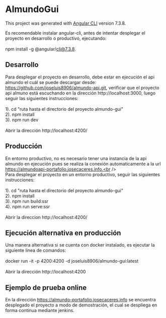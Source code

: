 # AlmundoGui

This project was generated with [Angular CLI](https://github.com/angular/angular-cli) version 7.3.8.

Es recomendable instalar angular-cli, antes de intentar desplegar el proyecto en desarrollo o productivo, ejecutando:<br />
<br />
npm install -g @angular/cli@7.3.8.

## Desarrollo

Para desplegar el proyecto en desarrollo, debe estar en ejecución el api almundo el cuál se puede descargar desde: https://github.com/joseluis8906/almundo-api.git, verificar que el proyecto api almuno está escuchando en la dirección http://localhost:3000, luego seguir las siguientes instrucciones: <br />
<br />
1). cd "ruta hasta el directorio del proyecto almundo-gui" <br />
2). npm install <br />
3). npm run dev <br />
<br />
Abrir la dirección http://localhost:4200/


## Producción

En entorno productivo, no es necesario tener una instancia de la api almundo en ejecución pues se realiza la conexión automaticamente a la url https://almundoapi-portafolio.josecaceres.info.<br />
<br />
Para desplegar el proyecto en un entorno productivo, seguir las siguientes instrucciones:<br />
<br />
1). cd "ruta hasta el directorio del proyecto almundo-gui"<br />
2). npm install<br />
3). npm run build:ssr<br />
4). npm run serve:ssr<br />
<br />
Abrir la direccion http://localhost:4200/<br />


## Ejecución alternativa en producción

Una manera alternativa si se cuenta con docker instalado, es ejecutar la siguiente linea de comandos:<br />
<br />
docker run -it -p 4200:4200 -d joseluis8906/almundo-gui:latest<br />
<br />
Abrir la dirección http://localhost:4200


## Ejemplo de prueba online

En la dirección https://almundo-portafolio.josecaceres.info se encuentra desplegado el proyecto a modo de demostración, el cual se despliega en forma continua mediante jenkins.